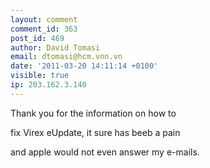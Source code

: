 ```yaml
---
layout: comment
comment_id: 363
post_id: 469
author: David Tomasi
email: dtomasi@hcm.vnn.vn
date: '2011-03-20 14:11:14 +0100'
visible: true
ip: 203.162.3.140
---
```

Thank you for the information on how to

fix Virex eUpdate, it sure has beeb a pain

and apple would not even answer my e-mails.
